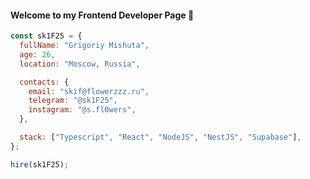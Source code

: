 #### Welcome to my Frontend Developer Page 🚀

```javascript
const sk1F25 = {
  fullName: "Grigoriy Mishuta",
  age: 26,
  location: "Moscow, Russia",

  contacts: {
    email: "skif@flowerzzz.ru",
    telegram: "@sk1F25",
    instagram: "@s.fl0wers",
  },

  stack: ["Typescript", "React", "NodeJS", "NestJS", "Supabase"],
};

hire(sk1F25);
```

